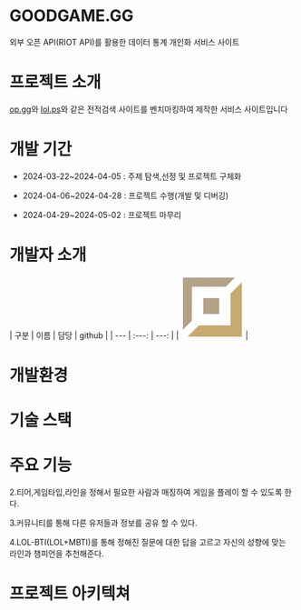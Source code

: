 # GOODGAME.GG

외부 오픈 API(RIOT API)를 활용한 데이터 통계 개인화 서비스 사이트

# 프로젝트 소개

[op.gg](https://OP.GG/)와 [lol.ps](https://lol.ps/)와 같은 전적검색 사이트를 벤치마킹하여 제작한 서비스 사이트입니다


# 개발 기간

 + 2024-03-22~2024-04-05 : 주제 탐색,선정 및 프로젝트 구체화

 + 2024-04-06~2024-04-28 : 프로젝트 수행(개발 및 디버깅)

 + 2024-04-29~2024-05-02 : 프로젝트 마무리 


# 개발자 소개
| 구분 | 이름 | 담당 | github |
| --- | :---: | ---: |
| ![example image](https://github.com/HHHHHjunhwa/goodgame.gg/blob/main/goodgame.gg-main/goodgame.gg/src/main/resources/static/images/position/bottom.png) |

# 개발환경

# 기술 스택

# 주요 기능


2.티어,게임타입,라인을 정해서 필요한 사람과 매칭하여 게임을 플레이 할 수 있도록 한다. 

3.커뮤니티를 통해 다른 유저들과 정보를 공유 할 수 있다.

4.LOL-BTI(LOL+MBTI)를 통해 정해진 질문에 대한 답을 고르고 자신의 성향에 맞는 라인과 챔피언을 추천해준다.

# 프로젝트 아키텍쳐

